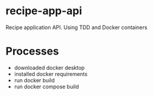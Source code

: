 # recipe-app-api
Recipe application API. Using TDD and Docker containers

# Processes

- downloaded docker desktop
- installed docker requirements
- run docker build
- run docker compose build
